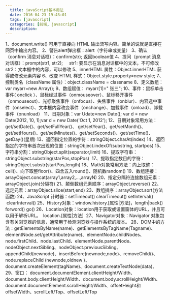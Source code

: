 ```yaml
---
  title: javaScript基本用法
  date: 2016-04-23 19:43:01
  tags: [javascript]
  categories: [前端, javascript]
  description:
---
```


1、document.write() 可用于直接向 HTML 输出流写内容。简单的说就是直接在网页中输出内容。
2、警告alert弹出框：alert（字符串或变量）
3、确认（confirm 消息对话框）：confirm(str); 返回boolean值
4、提问（prompt 消息对话框）：prompt(str1, str2);
    str1: 要显示在消息对话框中的文本，不可修改
    str2：文本框中的内容，可以修改
5、innerHTML 属性：Object.innerHTML 获得或修改元素内容
6、改变 HTML 样式：Object.style.property=new style;
7、控制类名（className 属性）：object.className = classname
8、定义数组： var myarr=new Array();
9、数组赋值： myarr[1]=" 张三";
10、事件：鼠标单击事件( onclick ）、鼠标经过事件（onmouseover）、鼠标移开事件（onmouseout）、光标聚焦事件（onfocus）、失焦事件（onblur）、内容选中事件（onselect）、文本框内容改变事件（onchange）、加载事件（onload）、卸载事件（onunload）
11、日期对象：var Udate=new Date(); var d = new Date(2012, 10, 1);var d = new Date('Oct 1, 2012');
12、日期对象常用方法：get/setDate()、get/setFullYear()、
get/setYear()、get/setMonth()、get/setHours()、get/setMinutes()、get/setSeconds()、get/setTime()、getDay()(星期)
13、返回指定位置的字符：stringObject.charAt(index)
14、返回指定的字符串首次出现的位置：stringObject.indexOf(substring, startpos)
15、字符串分割：stringObject.split(separator,limit)
16、提取字符串：stringObject.substring(starPos,stopPos) 
17、提取指定数目的字符：stringObject.substr(startPos,length)
18、Math对象常用方法：向上取整：ceil()、向下取整floor()、四舍五入round()、随机数random()
19、数组连接：arrayObject.concat(array1,array2,...,arrayN)
20、指定分隔符连接数组元素：arrayObject.join(分隔符)
21、颠倒数组元素顺序：arrayObject.reverse()
22、选定元素：arrayObject.slice(start,end)
23、数组排序：arrayObject.sort(方法函数)
24、JavaScript 计时器：setTimeout() clearTimeout() setInterval()  clearInterval()
25、History对象：window.history.[属性|方法]，length|back() forword() go()
26、Location对象：location用于获取或设置窗体的URL，并且可以用于解析URL。  location.[属性|方法] 
27、Navigator对象：Navigator 对象包含有关浏览器的信息，通常用于检测浏览器与操作系统的版本。
28、DOM中的方法：getElementsByName(name)、getElementsByTagName(Tagname)、elementNode.set/getAttribute(name)、elementNode.childNodes、node.firstChild、node.lastChild、elementNode.parentNode、nodeObject.nextSibling、nodeObject.previousSibling、appendChild(newnode)、insertBefore(newnode,node)、removeChild()、node.replaceChild
 (newnode,oldnew )、document.createElement(tagName)、document.createTextNode(data)、
29、窗口： document.documentElement.clientHeight/Width、 document.body.clientHeight/Width、document.body.scrollHeight/Width、document.documentElement.scrollHeight/Width、offsetHeight和offsetWidth、scrollLeft/Top、offsetLeft/Top

